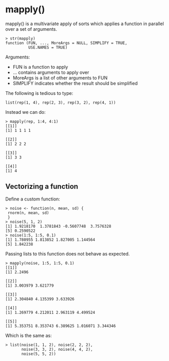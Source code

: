 mapply()
========

mapply() is a multivariate apply of sorts which applies a function in parallel over a set of arguments.

	> str(mapply)
	function (FUN, ..., MoreArgs = NULL, SIMPLIFY = TRUE,
	          USE.NAMES = TRUE)

Arguments:

* FUN is a function to apply
* … contains arguments to apply over
* MoreArgs is a list of other arguments to FUN
* SIMPLIFY indicates whether the result should be simplified

The following is tedious to type:

	list(rep(1, 4), rep(2, 3), rep(3, 2), rep(4, 1))

Instead we can do:

	> mapply(rep, 1:4, 4:1)
	[[1]]
	[1] 1 1 1 1

	[[2]]
	[1] 2 2 2

	[[3]]
	[1] 3 3

	[[4]]
	[1] 4


Vectorizing a function
----------------------

Define a custom function:

	> noise <- function(n, mean, sd) {
	 rnorm(n, mean, sd)
	 }
	> noise(5, 1, 2)
	[1] 1.9218170  1.3781843 -0.5607748  3.7576328
	[5] 0.2590522
	> noise(1:5, 1:5, 0.1)
	[1] 1.780955 1.813852 1.827005 1.144564
	[5] 1.842238

Passing lists to this function does not behave as expected.

	> mapply(noise, 1:5, 1:5, 0.1)
	[[1]]
	[1] 2.2496

	[[2]]
	[1] 3.003979 3.621779

	[[3]]
	[1] 2.304840 4.135399 3.633926

	[[4]]
	[1] 1.269779 4.212011 2.963119 4.499524

	[[5]]
	[1] 5.353751 8.353743 6.389625 1.016071 3.344346

Which is the same as:

	> list(noise(1, 1, 2), noise(2, 2, 2),
	       noise(3, 3, 2), noise(4, 4, 2),
	       noise(5, 5, 2))
